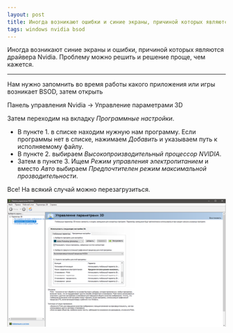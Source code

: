 ```yaml
---
layout: post
title: Иногда возникают ошибки и синие экраны, причиной которых являются драйвера Nvidia
tags: windows nvidia bsod
---
```


Иногда возникают синие экраны и ошибки, причиной которых являются драйвера Nvidia. Проблему можно решить и 
решение проще, чем кажется.

---
Нам нужно запомнить во время работы какого приложения или игры возникает BSOD, затем открыть

Панель управления Nvidia -> Управление параметрами 3D

Затем переходим на вкладку *Программные настройки*.
- В пункте 1. в списке находим нужную нам программу. Если программы нет в списке, нажимаем *Добавить* и указываем путь к исполняемому файлу. 
- В пункте 2. выбираем *Высокопроизводительный процессор NVIDIA*. 
- Затем в пункте 3. Ищем *Режим управления электропитанием* и вместо *Авто* выбираем *Предпочтителен режим максимальной прозводительности*. 
 
Все! На всякий случай можно перезагрузиться.

![Панель управления NVIDIA](/assets/nvidiabsods/nvidiapanel.png)

